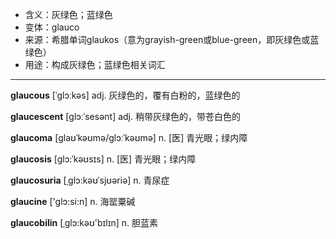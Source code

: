 - <span class="definition">含义：灰绿色；蓝绿色</span>
- <span class="definition">变体：glauco</span>
- <span class="definition">来源：希腊单词glaukos（意为grayish-green或blue-green，即灰绿色或蓝绿色）</span>
- <span class="definition">用途：构成灰绿色；蓝绿色相关词汇</span>

---

<span class="vocabulary">**glaucous**</span> [ˈɡlɔːkəs] adj. 灰绿色的，覆有白粉的，蓝绿色的

<span class="vocabulary">**glaucescent**</span> [ɡlɔːˈsesənt] adj. 稍带灰绿色的，带苍白色的

<span class="vocabulary">**glaucoma**</span> [ɡlaʊˈkəʊmə/ɡlɔːˈkəʊmə] n. [医] 青光眼；绿内障

<span class="vocabulary">**glaucosis**</span> [glɔ:ˈkəʊsɪs] n. [医] 青光眼；绿内障

<span class="vocabulary">**glaucosuria**</span> [ˌglɔ:kəʊˈsjʊəriə] n. 青尿症

<span class="vocabulary">**glaucine**</span> ['glɔ:si:n] n. 海罂粟碱

<span class="vocabulary">**glaucobilin**</span> [ˌglɔ:kəʊ'bɪlɪn] n. 胆蓝素
